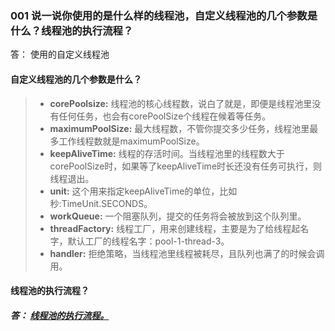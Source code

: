 ### 001 说一说你使用的是什么样的线程池，自定义线程池的几个参数是什么？线程池的执行流程？
答： 使用的自定义线程池









#### 自定义线程池的几个参数是什么？
>-  **corePoolsize:**  线程池的核心线程数，说白了就是，即便是线程池里没有任何任务，也会有corePoolSize个线程在候着等任务。
>-  **maximumPoolSize:**  最大线程数，不管你提交多少任务，线程池里最多工作线程数就是maximumPoolSize。
>-  **keepAliveTime:**  线程的存活时间。当线程池里的线程数大于corePoolSize时，如果等了keepAliveTime时长还没有任务可执行，则线程退出。
>-  **unit:**  这个用来指定keepAliveTime的单位，比如秒:TimeUnit.SECONDS。
>-  **workQueue:**  一个阻塞队列，提交的任务将会被放到这个队列里。
>-  **threadFactory:**  线程工厂，用来创建线程，主要是为了给线程起名字，默认工厂的线程名字：pool-1-thread-3。
>-  **handler:**  拒绝策略，当线程池里线程被耗尽，且队列也满了的时候会调用。


#### 线程池的执行流程？
##### 答： [线程池的执行流程。](https://mp.weixin.qq.com/s/WcHHLGPGWcyuvw3IvFojCA)
